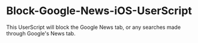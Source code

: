 # Block-Google-News-iOS-UserScript
This UserScript will block the Google News tab, or any searches made through Google's News tab.
